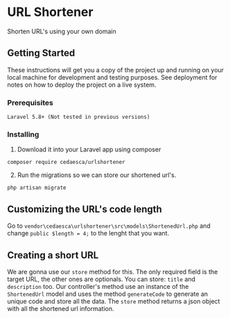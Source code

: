 # URL Shortener

Shorten URL's using your own domain

## Getting Started

These instructions will get you a copy of the project up and running on your local machine for development and testing purposes. See deployment for notes on how to deploy the project on a live system.

### Prerequisites

```
Laravel 5.8+ (Not tested in previous versions)
```

### Installing

1) Download it into your Laravel app using composer

```
composer require cedaesca/urlshortener
```

2) Run the migrations so we can store our shortened url's.

```
php artisan migrate
```

## Customizing the URL's code length

Go to `vendor\cedaesca\urlshortener\src\models\ShortenedUrl.php` and change `public $length = 4;` to the lenght that you want.

## Creating a short URL

We are gonna use our `store` method for this. The only required field is the target URL, the other ones are optionals.
You can store: `title` and `description` too. Our controller's method use an instance of the `ShortenedUrl` model and uses the method `generateCode` to generate an unique code and store all the data. The `store` method returns a json object with all the shortened url information.